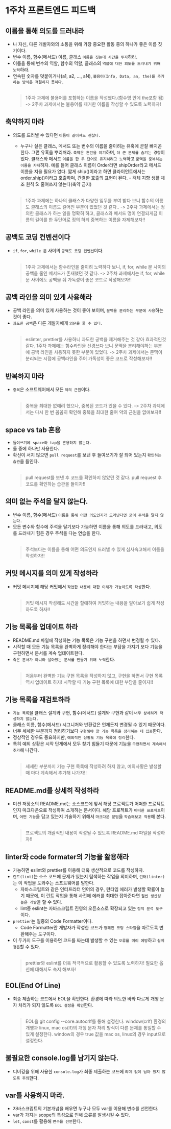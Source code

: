 # 1주차 프론트엔드 피드백

## 이름을 통해 의도를 드러내라

- 나 자신, 다른 개발자와의 소통을 위해 가장 중요한 활동 중의 하나가 좋은 이름 짓기이다.
- 변수 이름, 함수(메서드) 이름, 클래스 `이름을 짓는데 시간을 투자`하라.
- 이름을 통해 변수의 역할, 함수의 역할, 클래스의 `역할에 대한 의도를 드러내기 위해 노력`하라.
- 연속된 숫자를 덧붙이거나(a1, a2, ..., aN), `불용어(Info, Data, an, the)를 추가하는 방식은 적절하지 못하다.`
  <br /><br />
  > 1주차 과제에 불용어를 포함하는 이름을 작성했다.(함수명 안에 the포함 됨) -> 2주차 과제에서는 불용어를 제거한 이름을 작성할 수 있도록 노력하자!

## 축약하지 마라

- 의도를 드러낼 수 있다면 `이름이 길어져도 괜찮다.`

  - 누구나 실은 클래스, 메서드 또는 변수의 이름을 줄이려는 유혹에 곧잘 빠지곤 한다. 그런 유혹을 뿌리쳐라. `축약은 혼란을 야기`하며, `더 큰 문제를 숨기는 경향`이 있다. 클래스와 메서드 `이름을 한 두 단어로 유지하려고 노력`하고 `문맥을 중복하는 이름을 자제`하자. 예를 들어 클래스 이름이 Order라면 shipOrder라고 메서드 이름을 지을 필요가 없다. 짧게 ship()이라고 하면 클라이언트에서는 order.ship()이라고 호출하며, 간결한 호출의 표현이 된다. - 객체 지향 생활 체조 원칙 5: 줄여쓰지 않는다(축약 금지)
    <br /><br />

  > 1주차 과제에는 하나의 클래스가 다양한 임무를 부여 받다 보니 함수의 이름도 클래스의 이름도 길어진 부분이 있었던 것 같다.. -> 2주차 과제에서는 정의한 클래스가 하는 일을 명확히 하고, 클래스와 메서드 명이 연결되게끔 이름의 길이를 한 두단어로 정의 하되 중복하는 이름을 자제해보자!!

## 공백도 코딩 컨벤션이다

- `if`, `for`, `while 문` 사이의 `공백도 코딩 컨벤션`이다.
  <br /><br />
  > 1주차 과제에서는 함수라인을 줄이려 노력하다 보니, if, for, while 문 사이의 공백을 줄인 메서드가 존재했던 것 같다. -> 2주차 과제에서는 if, for, while 문 사이에도 공백을 줘 가독성이 좋은 코드로 작성해보자!!

## 공백 라인을 의미 있게 사용해라

- 공백 라인을 의미 있게 사용하는 것이 좋아 보이며, `문맥을 분리하는 부분에 사용`하는 것이 좋다.
- `과도한 공백`은 다른 개발자에게 `의문을 줄 수 있다.`
  <br /><br />
  > eslinter, prettier를 사용하니 과도한 공백을 제거해주는 것 같아 효과적인것 같다. 1주차 과제에는 함수라인을 신경쓰다 보니 문맥을 분리해야하는 부분에 공백 라인을 사용하지 못한 부분이 있었다. -> 2주차 과제에서는 문맥이 분리되는 시점에 공백라인을 주어 가독성이 좋은 코드로 작성해보자!!

## 반복하지 마라

- `중복`은 소프트웨어에서 모든 `악의 근원`이다.
  <br /><br />
  > 중복을 최대한 없애려 했으나, 중복된 코드가 있을 수 있다. -> 2주차 과제에서는 다시 한 번 꼼꼼히 확인해 중복을 최대한 줄여 악의 근원을 없애보자!!

## space vs tab 혼용

- `들여쓰기에 space와 tap을 혼용하지 않는다.`
- 둘 중에 하나만 사용한다.
- 확신이 서지 않으면 `pull request`를 보낸 후 들여쓰기가 잘 되어 있는지 `확인하는 습관`을 들인다.
  <br /><br />
  > pull request를 보낸 후 코드를 확인하지 않았던 것 같다. pull request 후 코드를 확인하는 습관을 들이자!!

## 의미 없는 주석을 달지 않는다.

- 변수 이름, 함수(메서드) `이름을 통해 어떤 의도인지가 드러난다면 굳이 주석을 달지 않는다.`
- 모든 변수와 함수에 주석을 달기보다 가능하면 이름을 통해 의도를 드러내고, 의도를 드러내기 힘든 경우 주석을 다는 연습을 한다.
  <br /><br />
  > 주석보다는 이름을 통해 어떤 의도인지 드러낼 수 있게 심사숙고해서 이름을 작성하자!!

## 커밋 메시지를 의미 있게 작성하라

- 커밋 메시지에 해당 커밋에서 `작업한 내용에 대한 이해가 가능하도록 작성`한다.
  <br /><br />
  > 커밋 메시지 작성해도 시간을 할애하여 커밋하는 내용을 알아보기 쉽게 작성하도록 하자!!

## 기능 목록을 업데이트 하라

- README.md 파일에 작성하는 기능 목록은 기능 구현을 하면서 변경될 수 있다.
- 시작할 때 모든 기능 목록을 완벽하게 정리해야 한다는 부담을 가지기 보다 기능을 구현하면서 문서를 계속 업데이트한다.
- `죽은 문서가 아니라 살아있는 문서를 만들기 위해 노력`한다.
  <br /><br />
  > 처음부터 완벽한 기능 구현 목록을 작성하지 않고, 구현을 하면서 구현 목록 역시 업데이트 하자! 시작할 때 기능 구현 목록에 대한 부담을 줄이자!!

## 기능 목록을 재검토하라

- `기능 목록`을 클래스 설계와 구현, 함수(메서드) 설계와 구현과 같이 `너무 상세하게 작성하지 않는다.`
- 클래스 이름, 함수(메서드) 시그니처와 반환값은 언제든지 변경될 수 있기 때문이다.
- 너무 세세한 부분까지 정리하기보다 `구현해야 할 기능 목록을 정리하는 데 집중`한다.
- 정상적인 경우도 중요하지만, `예외적인 상황도 기능 목록에 정리`한다.
- 특히 예외 상황은 시작 단계에서 모두 찾기 힘들기 때문에 기능을 `구현하면서 계속해서 추가`해 나간다.
  <br /><br />
  > 세세한 부분까지 기능 구현 목록에 작성하려 하지 않고, 예외사황은 발생할 때 마다 계속해서 추가해 나가자!!

## README.md를 상세히 작성하라

- 미션 저장소의 README.md는 소스코드에 앞서 해당 프로젝트가 어떠한 프로젝트인지 마크다운으로 작성하여 소개하는 문서이다. 해당 프로젝트가 `어떠한 프로젝트`이며, `어떤 기능`을 담고 있는지 기술하기 위해서 `마크다운 문법`을 `학습해보고 적용`해 본다.
  <br /><br />
  > 프로젝트의 개괄적인 내용이 작성될 수 있도록 README.md 파일을 작성하자!!

## linter와 code formater의 기능을 활용해라

- 가능하면 eslint와 prettier를 이용해 더욱 생산적으로 코드를 작성하자.
- `린트(lint)`는 소스 코드에 문제가 있는지 탐색하는 작업을 의미하며, `린터(linter)`는 이 작업을 도와주는 소프트웨어를 말한다.
  - 자바스크립트와 같은 인터프리터 언어의 경우, 런타임 에러가 발생할 확률이 높기 때문에, 이 린트 작업을 통해 사전에 에러를 최대한 잡아준다면 `훨씬 생산성 높은 개발`을 할 수 있다.
  - lint중 eslint는 자바스크립트 진영의 오픈소스로 확장되고 있는 `정적 분석 도구`이다.
- `prettier`는 일종의 Code Formatter이다.
  - Code Formatter란 개발자가 작성한 코드가 `정해진 코딩 스타일`을 따르도록 변환해주는 도구이다.
- 이 두가지 도구를 이용하면 코드를 짜는데 발생할 수 있는 `오류를 미리 예방`하고 `쉽게 정돈`할 수 있다.
  <br /><br />
  > prettier와 eslint를 더욱 적극적으로 활용할 수 있도록 노력하자! 필요한 옵션에 대해서도 숙지 해보자!

## EOL(End Of Line)

- 최종 제출하는 코드에서 EOL을 확인한다. 환경에 따라 의도한 바와 다르게 개행 문자 처리가 되지 않도록 `EOL 설정을 확인`한다.
  <br /><br />
  > EOL을 git config --core.autocrlf를 통해 설정한다. window(crlf) 환경의 개행과 linux, mac os(lf)의 개행 문자 처리 방식이 다른 문제를 통일할 수 있게 설정한다. window의 경우 true 값을 mac os, linux의 경우 input으로 설정한다.

## 불필요한 console.log를 남기지 않는다.

- 디버깅을 위해 사용한 `console.log`가 최종 제출하는 코드에 `의미 없이 남아 있지 않도록 주의`한다.

## var를 사용하지 마라.

- 자바스크립트의 기본개념을 배우면 누구나 모두 var를 이용해 변수를 선언한다.
- var가 가지는 scope의 특성으로 인해 오류를 발생시킬 수 있다.
- `let`, `const`를 활용해 `변수를 선언`한다.
